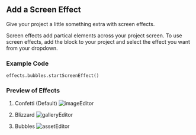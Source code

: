 ## Add a Screen Effect

Give your project a little something extra with screen effects.

Screen effects add partical elements across your project screen. To use screen effects, add the block to your project and select the effect you want from your dropdown.


### Example Code

```blocks
effects.bubbles.startScreenEffect()

```

### Preview of Effects

1. Confetti (Default)
![imageEditor](/static/reference/effect-confetti.gif "Party time!" )

2. Blizzard
![galleryEditor](/static/reference/effect-blizzard.gif "Baby, it's cold outside." )

3. Bubbles
![assetEditor](/static/reference/effect-bubbles.gif "Tiny bubbles!" )


